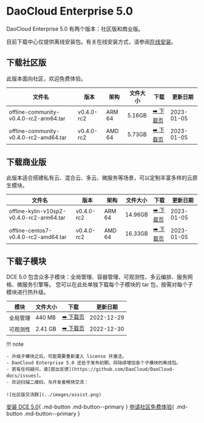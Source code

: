 # DaoCloud Enterprise 5.0

DaoCloud Enterprise 5.0 有两个版本：社区版和商业版。

目前下载中心仅提供离线安装包。有关在线安装方式，请参阅[在线安装](../install/intro.md)。

## 下载社区版

此版本面向社区，欢迎免费体验。

| 文件名                      | 版本    | 架构 | 文件大小 | 下载                                           | 更新日期   |
| ----------------------------- | ------- | -------- | ---------------------------------------------- | ---------- | ----------------------------- |
| offline-community-v0.4.0-rc2-arm64.tar | v0.4.0-rc2 | ARM 64 | 5.16GB | [:arrow_right: 下载页](./free/dce5-installer-v0.4.0-rc2.md) | 2023-01-05 |
| offline-community-v0.4.0-rc2-amd64.tar | v0.4.0-rc2 | AMD 64 | 5.73GB | [:arrow_right: 下载页](./free/dce5-installer-v0.4.0-rc2.md) | 2023-01-05 |

## 下载商业版

此版本适合搭建私有云、混合云、多云、微服务等场景，可以定制丰富多样的云原生模块。

| 文件名            | 版本    | 架构 | 文件大小 | 下载                                               | 更新日期   |
| ------------------- | ------- | -------- | -------------------------------------------------- | ---------- | ------------------- |
| offline-kylin-v10sp2-v0.4.0-rc2-arm64.tar | v0.4.0-rc2 | ARM 64 | 14.96GB | [:arrow_right: 下载页](./business/dce5-installer-v0.4.0-rc2.md) | 2023-01-05 |
| offline-centos7-v0.4.0-rc2-amd64.tar | v0.4.0-rc2 | AMD 64 | 16.33GB | [:arrow_right: 下载页](./business/dce5-installer-v0.4.0-rc2.md) | 2023-01-05 |

## 下载子模块

DCE 5.0 包含众多子模块：全局管理、容器管理、可观测性、多云编排、服务网格、微服务引擎等。
您可以在此处单独下载每个子模块的 tar 包，按需对每个子模块进行热升级。

| 模块     | 文件大小 | 下载                              | 更新日期   |
| -------- | -------- | --------------------------------- | ---------- |
| 全局管理 | 440 MB   | [:arrow_right: 下载页](./modules/ghippo.md) | 2022-12-29 |
| 可观测性 | 2.41 GB   | [:arrow_right: 下载页](./modules/insight.md) | 2022-12-30 |

!!! note

    - 升级子模块之后，可能需要重新灌入 license 并激活。
    - DaoCloud Enterprise 5.0 还处于发布初期，将陆续增加各个子模块的离线包。
    - 若有任何疑问，请[提出反馈](https://github.com/DaoCloud/DaoCloud-docs/issues)。
    - 欢迎扫描二维码，与开发者畅快交流：
    
    ![社区版交流群](../images/assist.png)

[安装 DCE 5.0](../install/intro.md){ .md-button .md-button--primary }
[申请社区免费体验](../dce/license0.md){ .md-button .md-button--primary }
